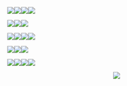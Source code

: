 
![](https://files.catbox.moe/gg6etm.png)![](https://64.media.tumblr.com/bfafc80b28ff5e16d3480debe28b426f/13ddacd4e434bd1e-0f/s100x200/07963ab1c9916be0aa23d35410561cd71f7b1084.gifv)![](https://64.media.tumblr.com/3a0e65529ca7702a8e31d3c381337f86/1561ec1194c10e85-3c/s100x200/0a7f75b8a49957bd81d604ead42116150c7b0d84.pnj)![](https://64.media.tumblr.com/ba026c8ed62dd04cd98509783425b8fb/8ecbdada1c406852-6e/s100x200/50821ac3181af0eeef8272a6f980825bd80dbd92.gifv)

![](https://64.media.tumblr.com/07ac235444b331d5893519b87d55b93d/6f1804d74e3a3f2b-1f/s250x400/c6912ae292dbaddd0e92bd36b9b308cbc3a58656.gifv)![](https://64.media.tumblr.com/7347b714f2922ca2e73d99af73bd4299/66496282f4cc0cc4-2f/s250x400/1f344fbce3c0a61ae60e30d089b8b6bec8b42ce3.gifv)![](https://bytesdecor.carrd.co/assets/images/gallery02/b9f0f688.gif?v=d9ba0d67)

![](https://64.media.tumblr.com/7cf2310cfda97c70d2beff9b6af6bcc4/7d2e6e718dc66141-cb/s100x200/0c7b4bda177d87e65ee16fe8e9ee1ce30e46b37f.gifv)![](https://64.media.tumblr.com/773e5454457f6b7b2d4d4b63765aa0c2/89a4e72e80cb9b59-06/s250x400/a1867d49a712b49d3feb6abf0f4b4e8ac0913809.pnj)![](https://64.media.tumblr.com/8c9e55d792735227f314b994f684a2b9/4199ff82f467cda7-ef/s100x200/e2bc9ea9ed06b19469a79d3a4c2ce86045f62c01.gifv)![](https://i.postimg.cc/7hK1dprN/34.png)

![](https://64.media.tumblr.com/f5d8719cdf10ccd4d78cffb486078061/6f1804d74e3a3f2b-3c/s250x400/447ae7557b52bcacba70e472886bd9c9f19be6d8.gifv)![](https://64.media.tumblr.com/a4c3da90eea114683a222fde78c4f2c7/6f1804d74e3a3f2b-71/s250x400/03e3a01a62c8396ce7565546512958bea4c27009.gifv)![](https://64.media.tumblr.com/fa92211918f522444938cdfe0b214e72/228fd705964f65be-07/s250x400/cdcd6b50dbd25fb52ea60b0883e1e1bc7eb8ab62.gifv)

![](https://camo.githubusercontent.com/64e7c9cf1c98ce95f8ba8c7be23bb71f55a8ca6668b328e1487407fccb8aee48/68747470733a2f2f692e696d6775722e636f6d2f3071356b6e456e2e706e67)![](https://64.media.tumblr.com/f29fc15427d9c15ff9d7e7da4f1e1368/c5a8e84e1f53c9db-e3/s100x200/edef63d052e7accc94cf07885ec1802fa689de93.pnj)![](https://64.media.tumblr.com/1731cda1026a2f788f884606431a0125/13b0b666c1ac124f-15/s100x200/d3e949f2302f4042d18336b44bcae453d14abe87.pnj)![](https://64.media.tumblr.com/6d3d19cc4631593caeb65b7cf083b585/13b0b666c1ac124f-a2/s100x200/eafd00e96032a87d32211307cddd4705b2cda300.pnj)



<p align="center">
  <img src="https://64.media.tumblr.com/53dc108149f9d0d999b014c4d8d7a177/0df20b042b1b6535-5d/s250x400/eb911bd187cb1bb495c73459ed3d3dadfe7f2fab.gifv" />
</p>
